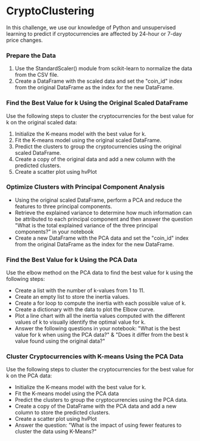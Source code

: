 # CryptoClustering  
In this challenge, we use our knowledge of Python and unsupervised learning to predict if cryptocurrencies are affected by 24-hour or 7-day price changes.  
### Prepare the Data  
1. Use the StandardScaler() module from scikit-learn to normalize the data from the CSV file.
2. Create a DataFrame with the scaled data and set the "coin_id" index from the original DataFrame as the index for the new DataFrame.
### Find the Best Value for k Using the Original Scaled DataFrame
Use the following steps to cluster the cryptocurrencies for the best value for k on the original scaled data:
1. Initialize the K-means model with the best value for k.
2. Fit the K-means model using the original scaled DataFrame.
3. Predict the clusters to group the cryptocurrencies using the original scaled DataFrame.
4. Create a copy of the original data and add a new column with the predicted clusters.
5. Create a scatter plot using hvPlot
### Optimize Clusters with Principal Component Analysis
- Using the original scaled DataFrame, perform a PCA and reduce the features to three principal components.
- Retrieve the explained variance to determine how much information can be attributed to each principal component and then answer the  question "What is the total explained variance of the three principal components?" in your notebook
- Create a new DataFrame with the PCA data and set the "coin_id" index from the original DataFrame as the index for the new DataFrame.
### Find the Best Value for k Using the PCA Data
Use the elbow method on the PCA data to find the best value for k using the following steps:
- Create a list with the number of k-values from 1 to 11.
- Create an empty list to store the inertia values.
- Create a for loop to compute the inertia with each possible value of k.
- Create a dictionary with the data to plot the Elbow curve.
- Plot a line chart with all the inertia values computed with the different values of k to visually identify the optimal value for k.
- Answer the following questions in your notebook: "What is the best value for k when using the PCA data?" & "Does it differ from the best k value found using the original data?"
### Cluster Cryptocurrencies with K-means Using the PCA Data
Use the following steps to cluster the cryptocurrencies for the best value for k on the PCA data:
- Initialize the K-means model with the best value for k.
- Fit the K-means model using the PCA data
- Predict the clusters to group the cryptocurrencies using the PCA data.
- Create a copy of the DataFrame with the PCA data and add a new column to store the predicted clusters.
- Create a scatter plot using hvPlot
- Answer the question: "What is the impact of using fewer features to cluster the data using K-Means?"
